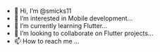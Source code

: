 - 👋 Hi, I’m @smicks11
- 👀 I’m interested in Mobile development...
- 🌱 I’m currently learning Flutter...
- 💞️ I’m looking to collaborate on Flutter projects...
- 📫 How to reach me ...

<!---
smicks11/smicks11 is a ✨ special ✨ repository because its `README.md` (this file) appears on your GitHub profile.
You can click the Preview link to take a look at your changes.
--->
